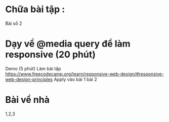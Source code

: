 # Chữa bài tập :
Bài số 2
# Dạy về @media query để làm responsive (20 phút)
Demo (5 phút)
Làm bài tập
https://www.freecodecamp.org/learn/responsive-web-design/#responsive-web-design-principles
Apply vào bài 1 bài 2

# Bài về nhà 
1,2,3
